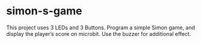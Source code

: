 # simon-s-game
This project uses 3 LEDs and 3 Buttons.  Program a simple Simon game, and display the player’s score on microbit. Use the buzzer for additional effect.
